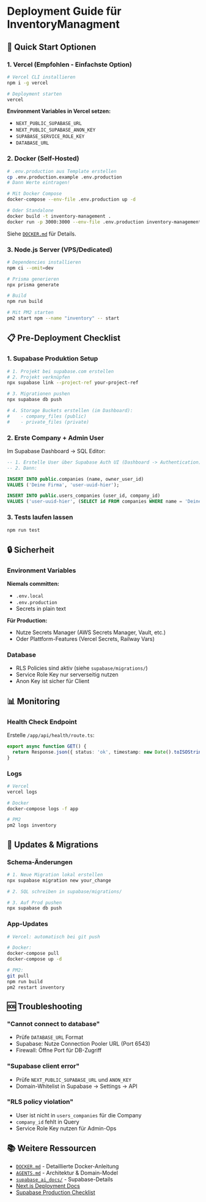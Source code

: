 # Deployment Guide für InventoryManagment

## 🚀 Quick Start Optionen

### 1. Vercel (Empfohlen - Einfachste Option)

```bash
# Vercel CLI installieren
npm i -g vercel

# Deployment starten
vercel
```

**Environment Variables in Vercel setzen:**
- `NEXT_PUBLIC_SUPABASE_URL`
- `NEXT_PUBLIC_SUPABASE_ANON_KEY`
- `SUPABASE_SERVICE_ROLE_KEY`
- `DATABASE_URL`

### 2. Docker (Self-Hosted)

```bash
# .env.production aus Template erstellen
cp .env.production.example .env.production
# Dann Werte eintragen!

# Mit Docker Compose
docker-compose --env-file .env.production up -d

# Oder Standalone
docker build -t inventory-management .
docker run -p 3000:3000 --env-file .env.production inventory-management
```

Siehe [`DOCKER.md`](./DOCKER.md) für Details.

### 3. Node.js Server (VPS/Dedicated)

```bash
# Dependencies installieren
npm ci --omit=dev

# Prisma generieren
npx prisma generate

# Build
npm run build

# Mit PM2 starten
pm2 start npm --name "inventory" -- start
```

## 📋 Pre-Deployment Checklist

### 1. Supabase Produktion Setup

```bash
# 1. Projekt bei supabase.com erstellen
# 2. Projekt verknüpfen
npx supabase link --project-ref your-project-ref

# 3. Migrationen pushen
npx supabase db push

# 4. Storage Buckets erstellen (im Dashboard):
#    - company_files (public)
#    - private_files (private)
```

### 2. Erste Company + Admin User

Im Supabase Dashboard -> SQL Editor:

```sql
-- 1. Erstelle User über Supabase Auth UI (Dashboard -> Authentication)
-- 2. Dann:

INSERT INTO public.companies (name, owner_user_id) 
VALUES ('Deine Firma', 'user-uuid-hier');

INSERT INTO public.users_companies (user_id, company_id)
VALUES ('user-uuid-hier', (SELECT id FROM companies WHERE name = 'Deine Firma'));
```

### 3. Tests laufen lassen

```bash
npm run test
```

## 🔒 Sicherheit

### Environment Variables

**Niemals committen:**
- `.env.local`
- `.env.production`
- Secrets in plain text

**Für Production:**
- Nutze Secrets Manager (AWS Secrets Manager, Vault, etc.)
- Oder Plattform-Features (Vercel Secrets, Railway Vars)

### Database

- RLS Policies sind aktiv (siehe `supabase/migrations/`)
- Service Role Key nur serverseitig nutzen
- Anon Key ist sicher für Client

## 📊 Monitoring

### Health Check Endpoint

Erstelle `/app/api/health/route.ts`:

```typescript
export async function GET() {
  return Response.json({ status: 'ok', timestamp: new Date().toISOString() });
}
```

### Logs

```bash
# Vercel
vercel logs

# Docker
docker-compose logs -f app

# PM2
pm2 logs inventory
```

## 🔄 Updates & Migrations

### Schema-Änderungen

```bash
# 1. Neue Migration lokal erstellen
npx supabase migration new your_change

# 2. SQL schreiben in supabase/migrations/

# 3. Auf Prod pushen
npx supabase db push
```

### App-Updates

```bash
# Vercel: automatisch bei git push

# Docker:
docker-compose pull
docker-compose up -d

# PM2:
git pull
npm run build
pm2 restart inventory
```

## 🆘 Troubleshooting

### "Cannot connect to database"

- Prüfe `DATABASE_URL` Format
- Supabase: Nutze Connection Pooler URL (Port 6543)
- Firewall: Öffne Port für DB-Zugriff

### "Supabase client error"

- Prüfe `NEXT_PUBLIC_SUPABASE_URL` und `ANON_KEY`
- Domain-Whitelist in Supabase -> Settings -> API

### "RLS policy violation"

- User ist nicht in `users_companies` für die Company
- `company_id` fehlt in Query
- Service Role Key nutzen für Admin-Ops

## 📚 Weitere Ressourcen

- [`DOCKER.md`](./DOCKER.md) - Detaillierte Docker-Anleitung
- [`AGENTS.md`](./AGENTS.md) - Architektur & Domain-Model
- [`supabase_ai_docs/`](./supabase_ai_docs/) - Supabase-Details
- [Next.js Deployment Docs](https://nextjs.org/docs/deployment)
- [Supabase Production Checklist](https://supabase.com/docs/guides/platform/going-into-prod)
